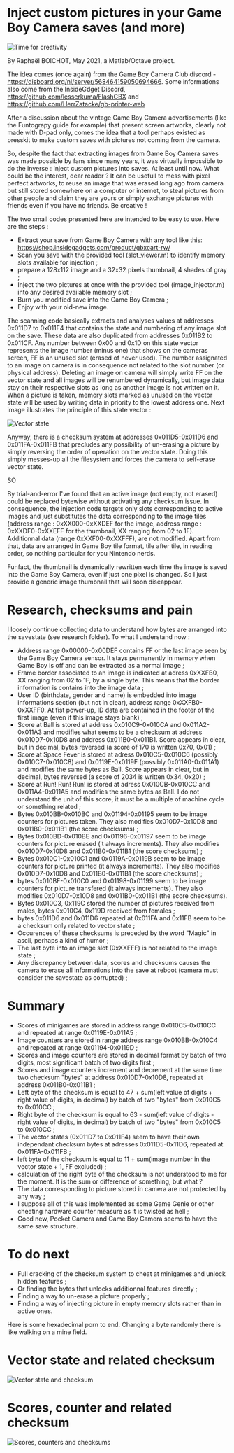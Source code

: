 # Inject custom pictures in your Game Boy Camera saves (and more)

![Time for creativity](https://github.com/Raphael-Boichot/Inject-pictures-in-your-Game-Boy-Camera-saves/blob/main/Pictures/Piece%20of%20cake.jpg)

By Raphaël BOICHOT, May 2021, a Matlab/Octave project.

The idea comes (once again) from the Game Boy Camera Club discord - https://disboard.org/nl/server/568464159050694666.
Some informations also come from the InsideGdget Discord, https://github.com/lesserkuma/FlashGBX and https://github.com/HerrZatacke/gb-printer-web

After a discussion about the vintage Game Boy Camera advertisements (like the Funtograpy guide for example) that present screen artworks, clearly not made with D-pad only, comes the idea that a tool perhaps existed as presskit to make custom saves with pictures not coming from the camera.

So, despite the fact that extracting images from Game Boy Camera saves was made possible by fans since many years, it was virtually impossible to do the inverse : inject custom pictures into saves. At least until now. What could be the interest, dear reader ? It can be usefull to mess with pixel perfect artworks, to reuse an image that was erased long ago from camera but still stored somewhere on a computer or internet, to steal pictures from other people and claim they are yours or simply exchange pictures with friends even if you have no friends. Be creative ! 

The two small codes presented here are intended to be easy to use. Here are the steps :
- Extract your save from Game Boy Camera with any tool like this: https://shop.insidegadgets.com/product/gbxcart-rw/
- Scan you save with the provided tool (slot_viewer.m) to identify memory slots available for injection ;
- prepare a 128x112 image and a 32x32 pixels thumbnail, 4 shades of gray ;  
- Inject the two pictures at once with the provided tool (image_injector.m) into any desired available memory slot ;
- Burn you modified save into the Game Boy Camera ;
- Enjoy with your old-new image.

The scanning code basically extracts and analyses values at addresses 0x011D7 to 0x011F4 that contains the state and numbering of any image slot on the save. These data are also duplicated from addresses 0x011B2 to 0x011CF. Any number between 0x00 and 0x1D on this state vector represents the image number (minus one) that shows on the cameras screen, FF is an unused slot (erased of never used). The number assignated to an image on camera is in consequence not related to the slot number (or physical address). Deleting an image on camera will simply write FF on the vector state and all images will be renumbered dynamically, but image data stay on their respective slots as long as another image is not written on it. When a picture is taken, memory slots marked as unused on the vector state will be used by writing data in priority to the lowest address one. Next image illustrates the principle of this state vector :

![Vector state](https://github.com/Raphael-Boichot/Inject-pictures-in-your-Game-Boy-Camera-saves/blob/main/Pictures/Vector%20state.png)

Anyway, there is a checksum system at addresses 0x011D5-0x011D6 and 0x011FA-0x011FB that precludes any possibility of un-erasing a picture by simply reversing the order of operation on the vector state. Doing this simply messes-up all the filesystem and forces the camera to self-erase vector state.

SO

By trial-and-error I've found that an active image (not empty, not erased) could be replaced bytewise without activating any checksum issue. In consequence, the injection code targets only slots corresponding to active images and just substitutes the data corresponding to the image tiles (address range : 0xXX000-0xXXDEF for the image, address range : 0xXXDF0-0xXXEFF for the thumbnail, XX ranging from 02 to 1F). Additionnal data (range 0xXXF00-0xXXFFF), are not modified. Apart from that, data are arranged in Game Boy tile format, tile after tile, in reading order, so nothing particular for you Nintendo nerds.

Funfact, the thumbnail is dynamically rewritten each time the image is saved into the Game Boy Camera, even if just one pixel is changed. So I just provide a generic image thumbnail that will soon diseappear. 

# Research, checksums and pain

I loosely continue collecting data to understand how bytes are arranged into the savestate (see research folder). To what I understand now : 
- Address range 0x00000-0x00DEF contains FF or the last image seen by the Game Boy Camera sensor. It stays permanently in memory when Game Boy is off and can be extracted as a normal image ; 
- Frame border associated to an image is indicated at adress 0xXXFB0, XX ranging from 02 to 1F, by a single byte. This means that the border information is contains into the image data ;
- User ID (birthdate, gender and name) is embedded into image informations section (but not in clear), address range 0xXXFB0-0xXXFF0. At fist power-up, ID data are contained in the footer of the first image (even if this image stays blank) ;
- Score at Ball is stored at address 0x010C9-0x010CA and 0x011A2-0x011A3 and modifies what seems to be a checksum at address 0x010D7-0x10D8 and address 0x011B0-0x011B1. Score appears in clear, but in decimal, bytes reversed (a score of 170 is written 0x70, 0x01) ;
- Score at Space Fever is stored at adress 0x010C5-0x010C6 (possibly 0x010C7-0x010C8) and 0x0119E-0x0119F (possibly 0x011A0-0x011A1) and modifies the same bytes as Ball. Score appears in clear, but in decimal, bytes reversed (a score of 2034 is written 0x34, 0x20) ;
- Score at Run! Run! Run! is stored at adress 0x010CB-0x010CC and 0x011A4-0x011A5 and modifies the same bytes as Ball. I do not understand the unit of this score, it must be a multiple of machine cycle or something related ;
- Bytes 0x010BB-0x010BC and 0x01194-0x01195 seem to be image counters for pictures taken. They also modifies 0x010D7-0x10D8 and 0x011B0-0x011B1 (the score checksums) ;
- Bytes 0x010BD-0x010BE and 0x01196-0x01197 seem to be image counters for picture erased (it always increments). They also modifies 0x010D7-0x10D8 and 0x011B0-0x011B1 (the score checksums) ;
- Bytes 0x010C1-0x010C1 and 0x0119A-0x0119B seem to be image counters for picture printed (it always increments). They also modifies 0x010D7-0x10D8 and 0x011B0-0x011B1 (the score checksums) ;
- bytes 0x010BF-0x010C0 and 0x01198-0x01199 seem to be image counters for picture transfered (it always increments). They also modifies 0x010D7-0x10D8 and 0x011B0-0x011B1 (the score checksums). 
- Bytes 0x010C3, 0x119C stored the number of pictures received from males, bytes 0x010C4, 0x119D received from females ;
- bytes 0x011D6 and 0x011D6 repeated at 0x011FA and 0x11FB seem to be a checksum only related to vector state ;
- Occurences of these checksums is preceded by the word "Magic" in ascii, perhaps a kind of humor ;
- The last byte into an image slot (0xXXFFF) is not related to the image state ;
- Any discrepancy between data, scores and checksums causes the camera to erase all informations into the save at reboot (camera must consider the savestate as corrupted) ;

# Summary

- Scores of minigames are stored in address range 0x010C5-0x010CC and repeated at range 0x0119E-0x011A5 ;
- Image counters are stored in range address range 0x010BB-0x010C4 and repeated at range 0x01194-0x0119D ;
- Scores and image counters are stored in decimal format by batch of two digits, most significant batch of two digits first ;
- Scores and image counters increment and decrement at the same time two checksum "bytes" at address 0x010D7-0x10D8, repeated at address 0x011B0-0x011B1 ;
- Left byte of the checksum is equal to 47 + sum(left value of digits + right value of digits, in decimal) by batch of two "bytes" from 0x010C5 to 0x010CC ;
- Right byte of the checksum is equal to 63 - sum(left value of digits - right value of digits, in decimal) by batch of two "bytes" from 0x010C5 to 0x010CC ;  
- The vector states (0x011D7 to 0x011F4) seem to have their own independant checksum bytes at adresses 0x011D5-0x11D6, repeated at 0x011FA-0x011FB ;
- left byte of the checksum is equal to 11 + sum(image number in the vector state + 1, FF excluded) ; 
- calculation of the right byte of the checksum is not understood to me for the moment. It is the sum or difference of something, but what ?
- The data corresponding to picture stored in camera are not protected by any way ;
- I suppose all of this was implemented as some Game Genie or other cheating hardware counter measure as it is twisted as hell ;
- Good new, Pocket Camera and Game Boy Camera seems to have the same save structure.

# To do next

- Full cracking of the checksum system to cheat at minigames and unlock hidden features ;
- Or finding the bytes that unlocks additionnal features directly ;
- Finding a way to un-erase a picture properly ;
- Finding a way of injecting picture in empty memory slots rather than in active ones.

Here is some hexadecimal porn to end. Changing a byte randomly there is like walking on a mine field. 

# Vector state and related checksum
![Vector state and checksum](https://github.com/Raphael-Boichot/Inject-pictures-in-your-Game-Boy-Camera-saves/blob/main/Pictures/State%20vectors.png)
# Scores, counter and related checksum
![Scores, counters and checksums](https://github.com/Raphael-Boichot/Inject-pictures-in-your-Game-Boy-Camera-saves/blob/main/Pictures/Scores%20and%20counters.png)

